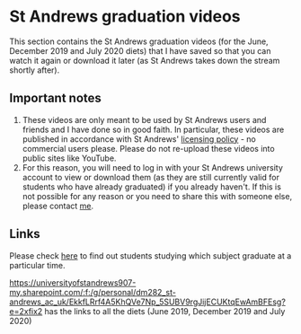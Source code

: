# St Andrews graduation videos
This section contains the St Andrews graduation videos (for the June, December 2019 and July 2020 diets) that I have saved so that you can watch it again or download it later (as St Andrews takes down the stream shortly after).

##  Important notes

 1. These videos are only meant to be used by St Andrews users and friends and I have done so in good faith. In particular, these videos are published in accordance with St Andrews' [licensing policy](https://www.st-andrews.ac.uk/graduation/watch-live/) - no commercial users please. Please do not re-upload these videos into public sites like YouTube.
 2. For this reason, you will need to log in with your St Andrews university account to view or download them (as they are still currently valid for students who have already graduated) if you already haven't. If this is not possible for any reason or you need to share this with someone else, please contact [me](mailto:dm282@st-andrews.ac.uk).
## Links

Please check [here](https://www.st-andrews.ac.uk/graduation/graduation-ceremonies/) to find out students studying which subject graduate at a particular time.

https://universityofstandrews907-my.sharepoint.com/:f:/g/personal/dm282_st-andrews_ac_uk/EkkfLRrf4A5KhQVe7Np_5SUBV9rgJijECUKtqEwAmBFEsg?e=2xfix2 has the links to all the diets (June 2019, December 2019 and July 2020)
